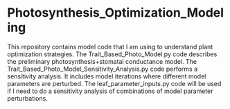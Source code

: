 # Photosynthesis_Optimization_Modeling
This repository contains model code that I am using to understand plant optimization strategies. 
The Trait_Based_Photo_Model.py code describes the preliminary photosynthesis+stomatal conductance model.
The Trait_Based_Photo_Model_Sensitivity_Analysis.py code performs a sensitivity analysis. It includes model iterations where different model parameters are perturbed. 
The leaf_parameter_inputs.py code will be used if I need to do a sensitivity analysis of combinations of model parameter perturbations.

